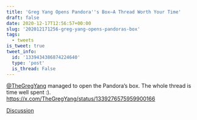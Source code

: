 ```yaml
---
title: 'Greg Yang Opens Pandora''s Box—A Thread Worth Your Time'
draft: false
date: 2020-12-17T12:56:57+00:00
slug: '202012171256-greg-yang-opens-pandoras-box'
tags:
  - tweets
is_tweet: true
tweet_info:
  id: '1339434386874224640'
  type: 'post'
  is_thread: False
---
```




[@TheGregYang](https://x.com/TheGregYang) managed to open the Pandora’s box. The whole thread is time well spent :). <https://x.com/TheGregYang/status/1339276575959900166>

[Discussion](https://x.com/sytelus/status/1339434386874224640)
